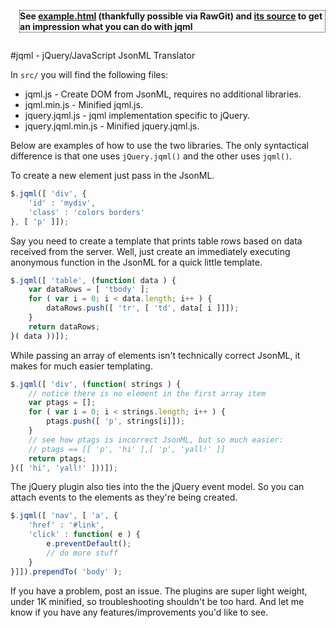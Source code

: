 <div style="margin: 1em 0 2em 1em; border: thin dotted;">
<b>See <a href="https://hh-lohmann.github.io/jqml/example.html">example.html</a> (thankfully possible via RawGit) and <a href="https://github.com/hh-lohmann/jqml/blob/master/example.html">its source</a> to get an impression what you can do with jqml</b>
</div>

#jqml - jQuery/JavaScript JsonML Translator

In `src/` you will find the following files:

* jqml.js - Create DOM from JsonML, requires no additional libraries.
* jqml.min.js - Minified jqml.js.
* jquery.jqml.js - jqml implementation specific to jQuery.
* jquery.jqml.min.js - Minified jquery.jqml.js.

Below are examples of how to use the two libraries.
The only syntactical difference is that one uses `jQuery.jqml()` and the other uses `jqml()`.

To create a new element just pass in the JsonML.

```javascript
$.jqml([ 'div', {
	'id' : 'mydiv',
	'class' : 'colors borders'
}, [ 'p' ]]);
```

Say you need to create a template that prints table rows based on data received from the server.
Well, just create an immediately executing anonymous function in the JsonML for a quick little template.

```javascript
$.jqml([ 'table', (function( data ) {
	var dataRows = [ 'tbody' ];
	for ( var i = 0; i < data.length; i++ ) {
		dataRows.push([ 'tr', [ 'td', data[ i ]]]);
	}
	return dataRows;
}( data ))]);
```

While passing an array of elements isn't technically correct JsonML, it makes for much easier templating.

```javascript
$.jqml([ 'div', (function( strings ) {
	// notice there is no element in the first array item
	var ptags = [];
	for ( var i = 0; i < strings.length; i++ ) {
		ptags.push([ 'p', strings[i]]);
	}
	// see how ptags is incorrect JsonML, but so much easier:
	// ptags == [[ 'p', 'hi' ],[ 'p', 'yall!' ]]
	return ptags;
}([ 'hi', 'yall!' ]))]);
```

The jQuery plugin also ties into the the jQuery event model.
So you can attach events to the elements as they're being created.

```javascript
$.jqml([ 'nav', [ 'a', {
	'href' : '#link',
	'click' : function( e ) {
		e.preventDefault();
		// do more stuff
	}
}]]).prependTo( 'body' );
```

If you have a problem, post an issue.
The plugins are super light weight, under 1K minified, so troubleshooting shouldn't be too hard.
And let me know if you have any features/improvements you'd like to see.
